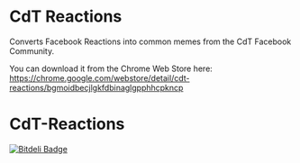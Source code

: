 # CdT Reactions
Converts Facebook Reactions into common memes from the CdT Facebook Community.

You can download it from the Chrome Web Store here:
https://chrome.google.com/webstore/detail/cdt-reactions/bgmoidbecjlgkfdbinaglgpphhcpkncp
# CdT-Reactions


[![Bitdeli Badge](https://d2weczhvl823v0.cloudfront.net/hhcdt/cdt-reactions/trend.png)](https://bitdeli.com/free "Bitdeli Badge")

